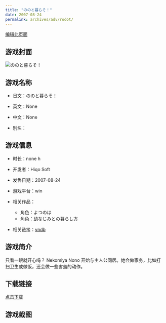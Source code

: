 ```yaml
---
title: "ののと暮らそ！"
date: 2007-08-24
permalink: archives/adv/rodot/
---
```

[编辑此页面](https://github.com/ACG-3/ADV3-source/blob/main/source/_posts/%E3%81%AE%E3%81%AE%E3%81%A8%E6%9A%AE%E3%82%89%E3%81%9D%EF%BC%81.md)

## 游戏封面

![ののと暮らそ！](https://pan.timero.xyz/d/onedrive/img_lib_001/%E3%81%AE%E3%81%AE%E3%81%A8%E6%9A%AE%E3%82%89%E3%81%9D%EF%BC%81_cover.avif)


## 游戏名称

- 日文：ののと暮らそ！
- 英文：None
- 中文：None

- 别名：


## 游戏信息

- 时长：none h
- 开发者：Hiqo Soft
- 发售日期：2007-08-24
- 游戏平台：win
- 相关作品：
   - 角色：よつのは
   - 角色：幼なじみとの暮らし方

- 相关链接：[vndb](https://vndb.org/v1373)


## 游戏简介

只看一眼就开心吗？
Nekomiya Nono 开始与主人公同居。她会做家务，比如打扫卫生或做饭，还会做一些害羞的动作。




## 下载链接

[点击下载](https://pan.timero.xyz/onedrive/adv_lib_001/%E3%81%AE%E3%81%AE%E3%81%A8%E6%9A%AE%E3%82%89%E3%81%9D%EF%BC%81)


## 游戏截图


